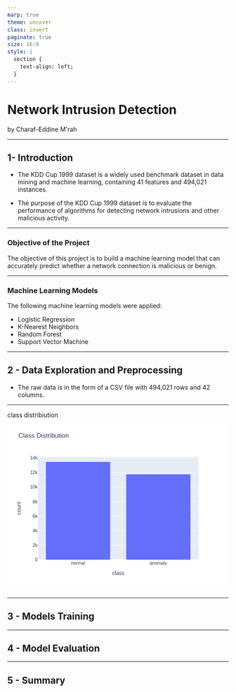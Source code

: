 ```yaml
---
marp: true
theme: uncover
class: invert
paginate: true
size: 16:9
style: |
  section {
    text-align: left;
  }
---
```


# Network Intrusion Detection

by Charaf-Eddine M'rah 

---

## 1-  Introduction

<!-- 
- Brief overview of the KDD Cup 1999 dataset and its purpose

- Overview of the project objectives and the machine learning models that were applied
-->

- The KDD Cup 1999 dataset is a widely used benchmark dataset in data mining and machine learning, containing 41 features and 494,021 instances.

- The purpose of the KDD Cup 1999 dataset is to evaluate the performance of algorithms for detecting network intrusions and other malicious activity.

---

### Objective of the Project

The objective of this project is to build a machine learning model that can accurately predict whether a network connection is malicious or benign.

---

### Machine Learning Models

The following machine learning models were applied:

- Logistic Regression
- K-Nearest Neighbors
- Random Forest
- Support Vector Machine

---

## 2 - Data Exploration and Preprocessing

<!-- 
- Description of the raw data and its format

- Steps taken to clean and prepare the data for analysis, such as handling missing values, scaling features, etc.

- Summary of key insights and observations from the initial data exploration 
-->

- The raw data is in the form of a CSV file with 494,021 rows and 42 columns.

---

class distribiution
![width=220px](assets/class-distribution.png)

---

## 3 - Models Training

<!-- 
- Description of the four machine learning models that were applied: (e.g. logistic regression, decision tree, random forest, neural network)

- Explanation of the evaluation criteria used to compare the models (e.g. accuracy, precision, recall)

- Results of the model comparison and selection of the best-performing model 
-->

---

## 4 - Model Evaluation

<!-- 
- Description of the final model's performance on the test set

- Comparison to baseline performance 
-->

---

## 5 - Summary 

<!-- Summary of the key findings and results of the project
Next steps for the project. -->
